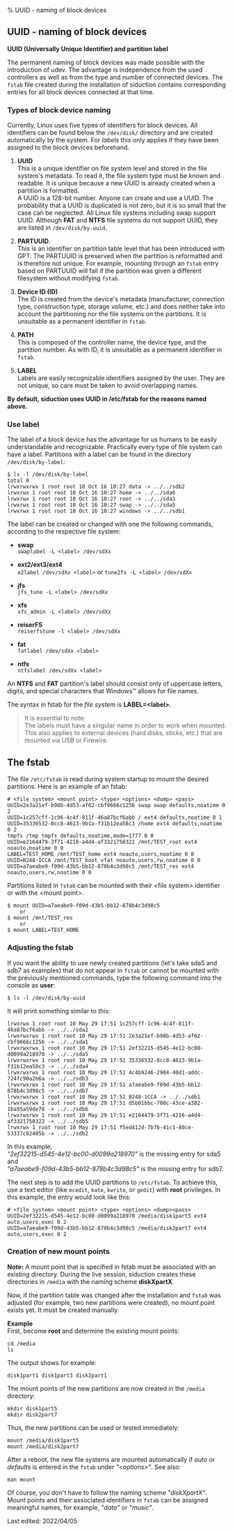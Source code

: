 % UUID - naming of block devices

## UUID - naming of block devices

**UUID (Universally Unique Identifier) and partition label**

The permanent naming of block devices was made possible with the introduction of udev. The advantage is independence from the used controllers as well as from the type and number of connected devices. The `fstab` file created during the installation of siduction contains corresponding entries for all block devices connected at that time.

### Types of block device naming

Currently, Linux uses five types of identifiers for block devices. All identifiers can be found below the `/dev/disk/` directory and are created automatically by the system. For *labels* this only applies if they have been assigned to the block devices beforehand.

1. **UUID**  
  This is a unique identifier on file system level and stored in the file system's metadata. To read it, the file system type must be known and readable. It is unique because a new UUID is already created when a partition is formatted.  
  A UUID is a 128-bit number. Anyone can create and use a UUID. The probability that a UUID is duplicated is not zero, but it is so small that the case can be neglected. All Linux file systems including swap support UUID. Although **FAT** and **NTFS** file systems do not support UUID, they are listed in `/dev/disk/by-uuid`.

2. **PARTUUID**.  
  This is an identifier on partition table level that has been introduced with GPT. The PARTUUID is preserved when the partition is reformatted and is therefore not unique. For example, mounting through an `fstab` entry based on PARTUUID will fail if the partition was given a different filesystem without modifying `fstab`.

3. **Device ID (ID)**  
  The ID is created from the device's metadata (manufacturer, connection type, construction type, storage volume, etc.) and does neither take into account the partitioning nor the file systems on the partitions. It is unsuitable as a permanent identifier in `fstab`.

4. **PATH**  
  This is composed of the controller name, the device type, and the partition number. As with ID, it is unsuitable as a permanent identifier in `fstab`.

5. **LABEL**  
  Labels are easily recognizable identifiers assigned by the user. They are not unique, so care must be taken to avoid overlapping names. 

**By default, siduction uses UUID in /etc/fstab for the reasons named above.**

### Use label

The label of a block device has the advantage for us humans to be easily understandable and recognizable. 
Practically every type of file system can have a label. Partitions with a label can be found in the directory `/dev/disk/by-label`:

~~~
$ ls -l /dev/disk/by-label
total 0
lrwxrwxrwx 1 root root 10 Oct 16 10:27 data -> ../../sdb2
lrwxrwx 1 root root 10 Oct 16 10:27 home -> ../../sda6
lrwxrwx 1 root root 10 Oct 16 10:27 root -> ../../sda1
lrwxrwx 1 root root 10 Oct 16 10:27 swap -> ../../sda5
lrwxrwx 1 root root 10 Oct 16 10:27 windows -> ../../sdb1
~~~

The label can be created or changed with one the following commands, according to the respective file system:

+ **swap**  
  `swaplabel -L <label> /dev/sdXx`
  
+ **ext2/ext3/ext4**  
  `e2label /dev/sdXx <label>` or `tune2fs -L <label> /dev/sdXx`
  
+ **jfs**  
  `jfs_tune -L <label> /dev/sdXx`
  
+ **xfs**  
  `xfs_admin -L <label> /dev/sdXx`
  
+ **reiserFS**  
  `reiserfstune -l <label> /dev/sdXx`
  
+ **fat**  
  `fatlabel /dev/sdXx <label>`
  
+ **ntfs**  
  `ntfslabel /dev/sdXx <label>`

An **NTFS** and **FAT** partition's label should consist only of uppercase letters, digits, and special characters that Windows™ allows for file names.

The syntax in fstab for the *file system* is **LABEL=\<label\>**.

> It is essential to note:  
> The labels must have a singular name in order to work when mounted. This also applies to external devices (hard disks, sticks, etc.) that are mounted via USB or Firewire.

## The fstab

The file `/etc/fstab` is read during system startup to mount the desired partitions. Here is an example of an fstab:

~~~
# <file system> <mount point> <type> <options> <dump> <pass>
UUID=2e3a21ef-b98b-4d53-af62-cbf9666c1256 swap swap defaults,noatime 0 2
UUID=1c257cff-1c96-4c4f-811f-46a87bcf6abb / ext4 defaults,noatime 0 1
UUID=35336532-0cc8-4613-9b1a-f31b12ea58c3 /home ext4 defaults,noatime 0 2
tmpfs /tmp tmpfs defaults,noatime,mode=1777 0 0
UUID=e2164479-3f71-4216-a4d4-af3321750322 /mnt/TEST_root ext4 noauto,noatime 0 0
LABEL=TEST_HOME /mnt/TEST_home ext4 noauto,users,noatime 0 0
UUID=B248-1CCA /mnt/TEST_boot vfat noauto,users,rw,noatime 0 0
UUID=a7aeabe9-f09d-43b5-bb12-878b4c3d98c5 /mnt/TEST_res ext4 noauto,users,rw,noatime 0 0
~~~

Partitions listed in `fstab` can be mounted with their \<file system\> identifier or with the \<mount point\>.

~~~
$ mount UUID=a7aeabe9-f09d-43b5-bb12-878b4c3d98c5
    or
$ mount /mnt/TEST_res
    or
$ mount LABEL=TEST_HOME
~~~

### Adjusting the fstab

If you want the ability to use newly created partitions (let's take sda5 and sdb7 as examples) that do not appear in `fstab` or cannot be mounted with the previously mentioned commands, type the following command into the console as **user**:

~~~
$ ls -l /dev/disk/by-uuid
~~~

It will print something similar to this:

~~~
lrwxrwx 1 root root 10 May 29 17:51 1c257cff-1c96-4c4f-811f-46a87bcf6abb -> ../../sda2
lrwxrwxrwx 1 root root 10 May 29 17:51 2e3a21ef-b98b-4d53-af62-cbf9666c1256 -> ../../sda1
lrwxrwxrwx 1 root root 10 May 29 17:51 2ef32215-d545-4e12-bc00-d0099a218970 -> ../../sda5
lrwxrwxrwx 1 root root 10 May 29 17:51 35336532-0cc8-4613-9b1a-f31b12ea58c3 -> ../../sda4
lrwxrwxrwx 1 root root 10 May 29 17:51 4c4b9246-2904-40d1-addc-724fc90a2b6a -> ../../sdb3
lrwxrwxrwx 1 root root 10 May 29 17:51 a7aeabe9-f09d-43b5-bb12-878b4c3d98c5 -> ../../sdb7
lrwxrwxrwx 1 root root 10 May 29 17:51 B248-1CCA -> ../../sdb1
lrwxrwxrwx 1 root root 10 May 29 17:51 d5b01bbc-700c-43ce-a382-1ba95a59de78 -> ../../sdb6
lrwxrwxrwx 1 root root 10 May 29 17:51 e2164479-3f71-4216-a4d4-af3321750322 -> ../../sdb5
lrwxrwx 1 root root 10 May 29 17:51 f5ed412d-7b7b-41c1-80ce-53337c82405b -> ../../sdb2
~~~

In this example,  
*"2ef32215-d545-4e12-bc00-d0099a218970"* is the missing entry for sda5 and  
*"a7aeabe9-f09d-43b5-bb12-878b4c3d98c5"* is the missing entry for sdb7.

The next step is to add the UUID partitions to `/etc/fstab`. To achieve this, use a text editor (like `mcedit`, `kate`, `kwrite`, or `gedit`) with **root** privileges. In this example, the entry would look like this:

~~~
# <file system> <mount point> <type> <options> <dump><pass>    
UUID=2ef32215-d545-4e12-bc00-d0099a218970 /media/disk1part5 ext4 auto,users,exec 0 2
UUID=a7aeabe9-f09d-43b5-bb12-878b4c3d98c5 /media/disk2part7 ext4 auto,users,exec 0 2
~~~

### Creation of new mount points
  
**Note:**
A mount point that is specified in fstab must be associated with an existing directory. During the live session, siduction creates these directories in `/media` with the naming scheme **diskXpartX**.

Now, if the partition table was changed after the installation and `fstab` was adjusted (for example, two new partitions were created), no mount point exists yet. It must be created manually.

**Example**  
First, become **root** and determine the existing mount points:

~~~
cd /media
ls
~~~

The output shows for example:

~~~
disk1part1 disk1part3 disk2part1
~~~

The mount points of the new partitions are now created in the `/media` directory:

~~~
mkdir disk1part5
mkdir disk2part7
~~~

Thus, the new partitions can be used or tested immediately:

~~~
mount /media/disk1part5
mount /media/disk2part7
~~~

After a reboot, the new file systems are mounted automatically if *auto* or *defaults* is entered in the `fstab` under *"\<options\>"*. See also:

~~~
man mount
~~~

Of course, you don't have to follow the naming scheme *"diskXpartX"*. Mount points and their associated identifiers in `fstab` can be assigned meaningful names, for example, *"data"* or *"music"*.

<div id="rev">Last edited: 2022/04/05</div>
